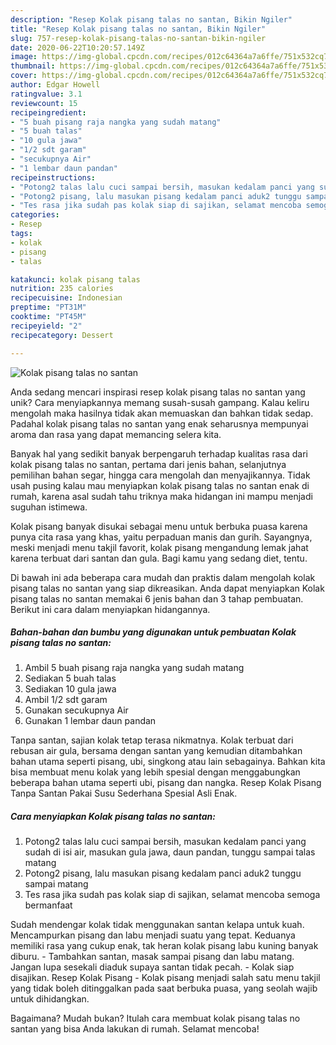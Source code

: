 ```yaml
---
description: "Resep Kolak pisang talas no santan, Bikin Ngiler"
title: "Resep Kolak pisang talas no santan, Bikin Ngiler"
slug: 757-resep-kolak-pisang-talas-no-santan-bikin-ngiler
date: 2020-06-22T10:20:57.149Z
image: https://img-global.cpcdn.com/recipes/012c64364a7a6ffe/751x532cq70/kolak-pisang-talas-no-santan-foto-resep-utama.jpg
thumbnail: https://img-global.cpcdn.com/recipes/012c64364a7a6ffe/751x532cq70/kolak-pisang-talas-no-santan-foto-resep-utama.jpg
cover: https://img-global.cpcdn.com/recipes/012c64364a7a6ffe/751x532cq70/kolak-pisang-talas-no-santan-foto-resep-utama.jpg
author: Edgar Howell
ratingvalue: 3.1
reviewcount: 15
recipeingredient:
- "5 buah pisang raja nangka yang sudah matang"
- "5 buah talas"
- "10 gula jawa"
- "1/2 sdt garam"
- "secukupnya Air"
- "1 lembar daun pandan"
recipeinstructions:
- "Potong2 talas lalu cuci sampai bersih, masukan kedalam panci yang sudah di isi air, masukan gula jawa, daun pandan, tunggu sampai talas matang"
- "Potong2 pisang, lalu masukan pisang kedalam panci aduk2 tunggu sampai matang"
- "Tes rasa jika sudah pas kolak siap di sajikan, selamat mencoba semoga bermanfaat"
categories:
- Resep
tags:
- kolak
- pisang
- talas

katakunci: kolak pisang talas 
nutrition: 235 calories
recipecuisine: Indonesian
preptime: "PT31M"
cooktime: "PT45M"
recipeyield: "2"
recipecategory: Dessert

---
```



![Kolak pisang talas no santan](https://img-global.cpcdn.com/recipes/012c64364a7a6ffe/751x532cq70/kolak-pisang-talas-no-santan-foto-resep-utama.jpg)

Anda sedang mencari inspirasi resep kolak pisang talas no santan yang unik? Cara menyiapkannya memang susah-susah gampang. Kalau keliru mengolah maka hasilnya tidak akan memuaskan dan bahkan tidak sedap. Padahal kolak pisang talas no santan yang enak seharusnya mempunyai aroma dan rasa yang dapat memancing selera kita.

Banyak hal yang sedikit banyak berpengaruh terhadap kualitas rasa dari kolak pisang talas no santan, pertama dari jenis bahan, selanjutnya pemilihan bahan segar, hingga cara mengolah dan menyajikannya. Tidak usah pusing kalau mau menyiapkan kolak pisang talas no santan enak di rumah, karena asal sudah tahu triknya maka hidangan ini mampu menjadi suguhan istimewa.

Kolak pisang banyak disukai sebagai menu untuk berbuka puasa karena punya cita rasa yang khas, yaitu perpaduan manis dan gurih. Sayangnya, meski menjadi menu takjil favorit, kolak pisang mengandung lemak jahat karena terbuat dari santan dan gula. Bagi kamu yang sedang diet, tentu.


Di bawah ini ada beberapa cara mudah dan praktis dalam mengolah kolak pisang talas no santan yang siap dikreasikan. Anda dapat menyiapkan Kolak pisang talas no santan memakai 6 jenis bahan dan 3 tahap pembuatan. Berikut ini cara dalam menyiapkan hidangannya.

<!--inarticleads1-->

##### Bahan-bahan dan bumbu yang digunakan untuk pembuatan Kolak pisang talas no santan:

1. Ambil 5 buah pisang raja nangka yang sudah matang
1. Sediakan 5 buah talas
1. Sediakan 10 gula jawa
1. Ambil 1/2 sdt garam
1. Gunakan secukupnya Air
1. Gunakan 1 lembar daun pandan


Tanpa santan, sajian kolak tetap terasa nikmatnya. Kolak terbuat dari rebusan air gula, bersama dengan santan yang kemudian ditambahkan bahan utama seperti pisang, ubi, singkong atau lain sebagainya. Bahkan kita bisa membuat menu kolak yang lebih spesial dengan menggabungkan beberapa bahan utama seperti ubi, pisang dan nangka. Resep Kolak Pisang Tanpa Santan Pakai Susu Sederhana Spesial Asli Enak. 

<!--inarticleads2-->

##### Cara menyiapkan Kolak pisang talas no santan:

1. Potong2 talas lalu cuci sampai bersih, masukan kedalam panci yang sudah di isi air, masukan gula jawa, daun pandan, tunggu sampai talas matang
1. Potong2 pisang, lalu masukan pisang kedalam panci aduk2 tunggu sampai matang
1. Tes rasa jika sudah pas kolak siap di sajikan, selamat mencoba semoga bermanfaat


Sudah mendengar kolak tidak menggunakan santan kelapa untuk kuah. Mencampurkan pisang dan labu menjadi suatu yang tepat. Keduanya memiliki rasa yang cukup enak, tak heran kolak pisang labu kuning banyak diburu. - Tambahkan santan, masak sampai pisang dan labu matang. Jangan lupa sesekali diaduk supaya santan tidak pecah. - Kolak siap disajikan. Resep Kolak Pisang - Kolak pisang menjadi salah satu menu takjil yang tidak boleh ditinggalkan pada saat berbuka puasa, yang seolah wajib untuk dihidangkan. 

Bagaimana? Mudah bukan? Itulah cara membuat kolak pisang talas no santan yang bisa Anda lakukan di rumah. Selamat mencoba!

